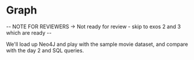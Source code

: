 # Graph

-- NOTE FOR REVIEWERS -> Not ready for review - skip to exos 2 and 3 which are ready --

We'll load up Neo4J and play with the sample movie dataset, and compare with the day 2 and SQL queries.
